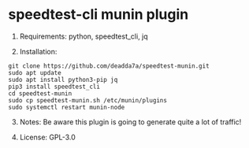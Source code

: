 # speedtest-cli munin plugin
1. Requirements:
python, speedtest_cli, jq

2. Installation:
```shell
git clone https://github.com/deadda7a/speedtest-munin.git
sudo apt update
sudo apt install python3-pip jq
pip3 install speedtest_cli
cd speedtest-munin
sudo cp speedtest-munin.sh /etc/munin/plugins
sudo systemctl restart munin-node
```

3. Notes: Be aware this plugin is going to generate quite a lot of traffic!

4. License:
GPL-3.0
